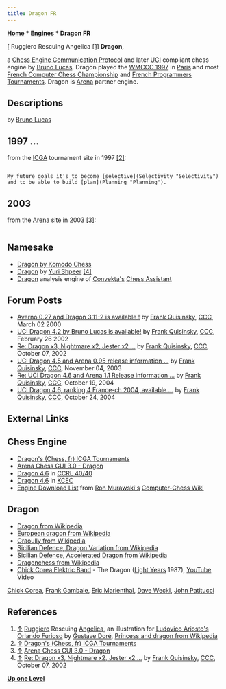 ```yaml
---
title: Dragon FR
---
```

**[Home](Home "Home") * [Engines](Engines "Engines") * Dragon FR**

\[ Ruggiero Rescuing Angelica <a id="cite-note-1" href="#cite-ref-1">[1]</a>
**Dragon**,

a [Chess Engine Communication Protocol](Chess_Engine_Communication_Protocol "Chess Engine Communication Protocol") and later [UCI](UCI "UCI") compliant chess engine by [Bruno Lucas](Bruno_Lucas "Bruno Lucas"). Dragon played the [WMCCC 1997](WMCCC_1997 "WMCCC 1997") in [Paris](https://en.wikipedia.org/wiki/Paris) and most [French Computer Chess Championship](French_Computer_Chess_Championship "French Computer Chess Championship") and [French Programmers Tournaments](French_Programmers_Tournament "French Programmers Tournament"). Dragon is [Arena](Arena "Arena") partner engine.

## Descriptions

by [Bruno Lucas](Bruno_Lucas "Bruno Lucas")

## 1997 ...

from the [ICGA](ICGA "ICGA") tournament site in 1997 <a id="cite-note-2" href="#cite-ref-2">[2]</a>:

```C++Dragon is a [brute force](Brute-Force "Brute-Force") program. Dragon divides the tree [search](Search "Search") in two phases: full search and [quiescence search](Quiescence_Search "Quiescence Search") ([captures](Captures "Captures"), [promotions](Promotions "Promotions") and [check](Check "Check") for the first level of quiescence). The algorithm is the [PVS](Principal_Variation_Search "Principal Variation Search") with [iterative deepening](Iterative_Deepening "Iterative Deepening"). It uses most of the known standard heuristics : [killer moves](Killer_Heuristic "Killer Heuristic"), [history moves](History_Heuristic "History Heuristic"), [transposition table](Transposition_Table "Transposition Table"), [null move](Null_Move_Pruning "Null Move Pruning") and [selective deepening](Extensions "Extensions"). Dragon can recognize [draw by repetition](Repetitions "Repetitions") and apply [50-move rule](Fifty-move_Rule "Fifty-move Rule"). It can [think](Pondering "Pondering") on the opponent's time. Dragon uses a small [opening book](Opening_Book "Opening Book") but with a variety of lines. The [evaluation function](Evaluation "Evaluation") examines the [pawn structure](Pawn_Structure "Pawn Structure") (it uses the [bitboard](Bitboards "Bitboards") for the pawns), the position of the pieces ([King's security](King_Safety "King Safety"), [central control](Center_Control "Center Control"), [King tropism](King_Safety#KingTropism "King Safety"), [outposts](Outposts "Outposts"), ...).  Dragon can read, save the [game](Chess_Game "Chess Game") in [PGN](Portable_Game_Notation "Portable Game Notation") format and the [position](Chess_Position "Chess Position") in [FEN](Forsyth-Edwards_Notation "Forsyth-Edwards Notation") format. It can be interfaced with [xboard](XBoard "XBoard")/[winboard](WinBoard "WinBoard").

My future goals it's to become [selective](Selectivity "Selectivity") and to be able to build [plan](Planning "Planning"). 

```

## 2003

from the [Arena](Arena "Arena") site in 2003 <a id="cite-note-3" href="#cite-ref-3">[3]</a>:

```C++Dragon 4.0 is based on [bitboard](Bitboards "Bitboards").  It has the same [evaluations](Evaluation "Evaluation") of Dragon 3.x. The search has been updated.  I removed bad [extensions](Extensions "Extensions"), especially those ones that were greedy on nodes and time.  The main differences between Dragon 4.0 and Dragon 3.x  are on search extensions, [sorting of moves](Move_Ordering "Move Ordering") and test evaluations. ... 

```

## Namesake

- [Dragon by Komodo Chess](Dragon_by_Komodo_Chess "Dragon by Komodo Chess")
- [Dragon](Dragon_RU "Dragon RU") by [Yuri Shpeer](Yuri_Shpeer "Yuri Shpeer") <a id="cite-note-4" href="#cite-ref-4">[4]</a>
- [Dragon](</Dragon_(Chess_Assistant)> "Dragon (Chess Assistant)") analysis engine of [Convekta's](ChessOK "ChessOK") [Chess Assistant](Chess_Assistant "Chess Assistant")

## Forum Posts

- [Averno 0.27 and Dragon 3.11-2 is available !](https://www.stmintz.com/ccc/index.php?id=99872) by [Frank Quisinsky](Frank_Quisinsky "Frank Quisinsky"), [CCC](CCC "CCC"), March 02 2000
- [UCI Dragon 4.2 by Bruno Lucas is available!](https://www.stmintz.com/ccc/index.php?id=215617) by [Frank Quisinsky](Frank_Quisinsky "Frank Quisinsky"), [CCC](CCC "CCC"), February 26 2002
- [Re: Dragon x3, Nightmare x2, Jester x2 ...](https://www.stmintz.com/ccc/index.php?id=256952) by [Frank Quisinsky](Frank_Quisinsky "Frank Quisinsky"), [CCC](CCC "CCC"), October 07, 2002
- [UCI Dragon 4.5 and Arena 0.95 release information ...](https://www.stmintz.com/ccc/index.php?id=325729) by [Frank Quisinsky](Frank_Quisinsky "Frank Quisinsky"), [CCC](CCC "CCC"), November 04, 2003
- [Re: UCI Dragon 4.6 and Arena 1.1 Release information ...](https://www.stmintz.com/ccc/index.php?id=392387) by [Frank Quisinsky](Frank_Quisinsky "Frank Quisinsky"), [CCC](CCC "CCC"), October 19, 2004
- [UCI Dragon 4.6, ranking 4 France-ch 2004, available ...](https://www.stmintz.com/ccc/index.php?id=393042) by [Frank Quisinsky](Frank_Quisinsky "Frank Quisinsky"), [CCC](CCC "CCC"), October 24, 2004

## External Links

## Chess Engine

- [Dragon's (Chess, fr) ICGA Tournaments](https://www.game-ai-forum.org/icga-tournaments/program.php?id=10)
- [Arena Chess GUI 3.0 - Dragon](http://www.playwitharena.com/?Partner_Chess_Engines:Dragon%26nbsp%3B)
- [Dragon 4.6](http://www.computerchess.org.uk/ccrl/4040/cgi/engine_details.cgi?print=Details&each_game=1&eng=Dragon%204.6) in [CCRL 40/40](CCRL "CCRL")
- [Dragon 4.6](http://kirill-kryukov.com/chess/kcec/cgi/engine_details.cgi?print=Details&each_game=1&eng=Dragon%204.6) in [KCEC](KCEC "KCEC")
- [Engine Download List](http://www.computer-chess.org/doku.php?id=computer_chess:wiki:download:engine_download_list) from [Ron Murawski's](Ron_Murawski "Ron Murawski") [Computer-Chess Wiki](http://computer-chess.org/doku.php?id=home)

## Dragon

- [Dragon from Wikipedia](https://en.wikipedia.org/wiki/Dragon)
- [European dragon from Wikipedia](https://en.wikipedia.org/wiki/European_dragon)
- [Graoully from Wikipedia](https://en.wikipedia.org/wiki/Graoully)
- [Sicilian Defence, Dragon Variation from Wikipedia](https://en.wikipedia.org/wiki/Sicilian_Defence,_Dragon_Variation)
- [Sicilian Defence, Accelerated Dragon from Wikipedia](https://en.wikipedia.org/wiki/Sicilian_Defence,_Accelerated_Dragon)
- [Dragonchess from Wikipedia](https://en.wikipedia.org/wiki/Dragonchess)
- [Chick Corea Elektric Band](https://en.wikipedia.org/wiki/Chick_Corea_Elektric_Band) - The Dragon ([Light Years](<https://en.wikipedia.org/wiki/Light_Years_(Chick_Corea_album)>) 1987), [YouTube](https://en.wikipedia.org/wiki/YouTube) Video

[Chick Corea](Category:Chick_Corea "Category:Chick Corea"), [Frank Gambale](https://en.wikipedia.org/wiki/Frank_Gambale), [Eric Marienthal](https://en.wikipedia.org/wiki/Eric_Marienthal), [Dave Weckl](Category:Dave_Weckl "Category:Dave Weckl"), [John Patitucci](Category:John_Patitucci "Category:John Patitucci")

## References

1. <a id="cite-ref-1" href="#cite-note-1">↑</a> [Ruggiero](https://en.wikipedia.org/wiki/Ruggiero_%28character%29) Rescuing [Angelica](https://en.wikipedia.org/wiki/Angelica_%28character%29), an illustration for [Ludovico Ariosto's](https://en.wikipedia.org/wiki/Ludovico_Ariosto) [Orlando Furioso](https://en.wikipedia.org/wiki/Orlando_Furioso) by [Gustave Doré](Category:Gustave_Dor%C3%A9 "Category:Gustave Doré"), [Princess and dragon from Wikipedia](https://en.wikipedia.org/wiki/Princess_and_dragon)
1. <a id="cite-ref-2" href="#cite-note-2">↑</a> [Dragon's (Chess, fr) ICGA Tournaments](https://www.game-ai-forum.org/icga-tournaments/program.php?id=10)
1. <a id="cite-ref-3" href="#cite-note-3">↑</a> [Arena Chess GUI 3.0 - Dragon](http://www.playwitharena.com/?Partner_Chess_Engines:Dragon%26nbsp%3B)
1. <a id="cite-ref-4" href="#cite-note-4">↑</a> [Re: Dragon x3, Nightmare x2, Jester x2 ...](https://www.stmintz.com/ccc/index.php?id=256952) by [Frank Quisinsky](Frank_Quisinsky "Frank Quisinsky"), [CCC](CCC "CCC"), October 07, 2002

**[Up one Level](Engines "Engines")**

